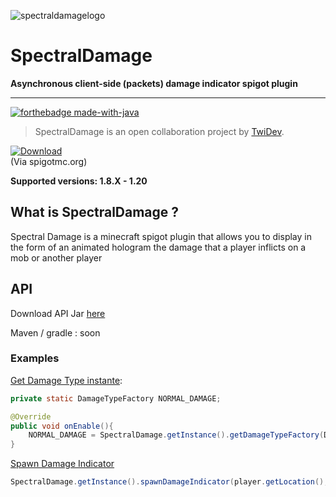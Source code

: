 ![spectraldamagelogo](https://s12.gifyu.com/images/SQNja.png)

# SpectralDamage
**Asynchronous client-side (packets) damage indicator spigot plugin**
___

[![forthebadge made-with-java](https://forthebadge.com/images/badges/made-with-java.svg)](https://java.com/)

>SpectralDamage is an open collaboration project by [TwiDev](https://github.com/TwiDev).

[![Download](https://custom-icon-badges.herokuapp.com/badge/-Download-blue?style=for-the-badge&logo=DOWNLOAD&logoColor=white "Download")](https://www.spigotmc.org/resources/spectraldamage-1-8-1-20-free-damage-indicator-plugin-no-dependencies.110551/)  
(Via spigotmc.org)

**Supported versions: 1.8.X - 1.20**

## What is SpectralDamage ?

Spectral Damage is a minecraft spigot plugin that allows you to display in the form of an animated hologram the damage that a player inflicts on a mob or another player

## API
Download API Jar [here](https://github.com/TwiDev/SpectralDamage/releases)

Maven / gradle : soon

### Examples

<u>Get Damage Type instante</u>:

```java
private static DamageTypeFactory NORMAL_DAMAGE;

@Override
public void onEnable(){
    NORMAL_DAMAGE = SpectralDamage.getInstance().getDamageTypeFactory(DamageType.NORMAL);
}    
```

<u>Spawn Damage Indicator</u>

```java
SpectralDamage.getInstance().spawnDamageIndicator(player.getLocation(), NORMAL_DAMAGE, 10, true);
```




